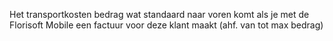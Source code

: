 Het transportkosten bedrag wat standaard naar voren komt als je met de Florisoft Mobile een factuur voor deze klant maakt (ahf. van tot max bedrag)